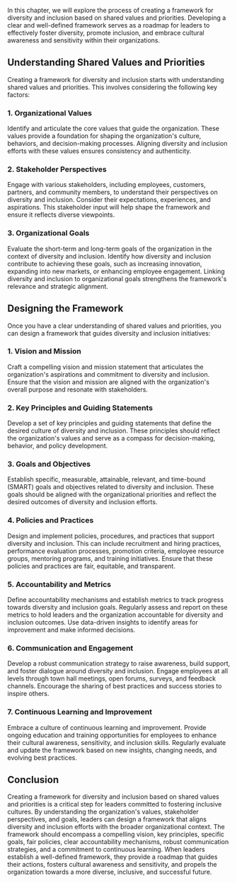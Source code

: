 
In this chapter, we will explore the process of creating a framework for diversity and inclusion based on shared values and priorities. Developing a clear and well-defined framework serves as a roadmap for leaders to effectively foster diversity, promote inclusion, and embrace cultural awareness and sensitivity within their organizations.

Understanding Shared Values and Priorities
------------------------------------------

Creating a framework for diversity and inclusion starts with understanding shared values and priorities. This involves considering the following key factors:

### 1. Organizational Values

Identify and articulate the core values that guide the organization. These values provide a foundation for shaping the organization's culture, behaviors, and decision-making processes. Aligning diversity and inclusion efforts with these values ensures consistency and authenticity.

### 2. Stakeholder Perspectives

Engage with various stakeholders, including employees, customers, partners, and community members, to understand their perspectives on diversity and inclusion. Consider their expectations, experiences, and aspirations. This stakeholder input will help shape the framework and ensure it reflects diverse viewpoints.

### 3. Organizational Goals

Evaluate the short-term and long-term goals of the organization in the context of diversity and inclusion. Identify how diversity and inclusion contribute to achieving these goals, such as increasing innovation, expanding into new markets, or enhancing employee engagement. Linking diversity and inclusion to organizational goals strengthens the framework's relevance and strategic alignment.

Designing the Framework
-----------------------

Once you have a clear understanding of shared values and priorities, you can design a framework that guides diversity and inclusion initiatives:

### 1. Vision and Mission

Craft a compelling vision and mission statement that articulates the organization's aspirations and commitment to diversity and inclusion. Ensure that the vision and mission are aligned with the organization's overall purpose and resonate with stakeholders.

### 2. Key Principles and Guiding Statements

Develop a set of key principles and guiding statements that define the desired culture of diversity and inclusion. These principles should reflect the organization's values and serve as a compass for decision-making, behavior, and policy development.

### 3. Goals and Objectives

Establish specific, measurable, attainable, relevant, and time-bound (SMART) goals and objectives related to diversity and inclusion. These goals should be aligned with the organizational priorities and reflect the desired outcomes of diversity and inclusion efforts.

### 4. Policies and Practices

Design and implement policies, procedures, and practices that support diversity and inclusion. This can include recruitment and hiring practices, performance evaluation processes, promotion criteria, employee resource groups, mentoring programs, and training initiatives. Ensure that these policies and practices are fair, equitable, and transparent.

### 5. Accountability and Metrics

Define accountability mechanisms and establish metrics to track progress towards diversity and inclusion goals. Regularly assess and report on these metrics to hold leaders and the organization accountable for diversity and inclusion outcomes. Use data-driven insights to identify areas for improvement and make informed decisions.

### 6. Communication and Engagement

Develop a robust communication strategy to raise awareness, build support, and foster dialogue around diversity and inclusion. Engage employees at all levels through town hall meetings, open forums, surveys, and feedback channels. Encourage the sharing of best practices and success stories to inspire others.

### 7. Continuous Learning and Improvement

Embrace a culture of continuous learning and improvement. Provide ongoing education and training opportunities for employees to enhance their cultural awareness, sensitivity, and inclusion skills. Regularly evaluate and update the framework based on new insights, changing needs, and evolving best practices.

Conclusion
----------

Creating a framework for diversity and inclusion based on shared values and priorities is a critical step for leaders committed to fostering inclusive cultures. By understanding the organization's values, stakeholder perspectives, and goals, leaders can design a framework that aligns diversity and inclusion efforts with the broader organizational context. The framework should encompass a compelling vision, key principles, specific goals, fair policies, clear accountability mechanisms, robust communication strategies, and a commitment to continuous learning. When leaders establish a well-defined framework, they provide a roadmap that guides their actions, fosters cultural awareness and sensitivity, and propels the organization towards a more diverse, inclusive, and successful future.
